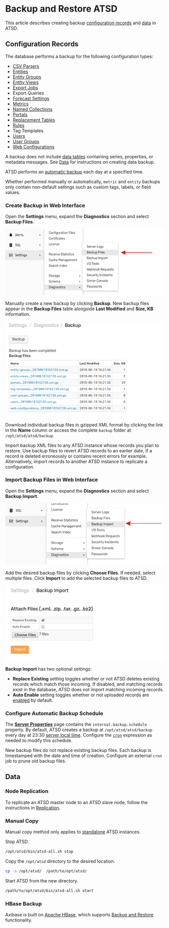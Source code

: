 # Backup and Restore ATSD

This article describes creating backup [configuration records](#configuration-records) and [data](#data) in ATSD.

## Configuration Records

The database performs a backup for the following configuration types:

* [CSV Parsers](../parsers/csv/README.md)
* [Entities](../README.md#glossary)
* [Entity Groups](../configuration/entity_groups.md)
* [Entity Views](../configuration/entity_views.md)
* [Export Jobs](../reporting/scheduled-exporting.md#export-job-logging)
* Export Queries
* [Forecast Settings](../forecasting/README.md)
* [Metrics](../README.md#glossary)
* [Named Collections](../rule-engine/functions-random.md#named-collection)
* [Portals](../portals/README.md)
* [Replacement Tables](../sql/examples/lookup.md#replacement-tables)
* [Rules](../rule-engine/README.md#developing-rules)
* Tag Templates
* [Users](./collector-account.md#create-user)
* [User Groups](./collector-account.md#create-user-group)
* [Web Configurations](../rule-engine/notifications/webhook.md)

A backup does not include [data tables](./data_retention.md#data-tables) containing series, properties, or metadata messages. See [Data](#data) for instructions on creating data backup.

ATSD performs an [automatic backup](#configure-automatic-backup-schedule) each day at a specified time.

Whether performed manually or automatically, `metric` and `entity` backups only contain non-default settings such as custom tags, labels, or field values.

### Create Backup in Web Interface

Open the **Settings** menu, expand the **Diagnostics** section and select **Backup Files**.

![](./images/backup-files.png)

Manually create a new backup by clicking **Backup**. New backup files appear in the **Backup Files** table alongside **Last Modified** and **Size, KB** information.

![](./images/backed-up-files.png)

Download individual backup files in gzipped XML format by clicking the link in the **Name** column or access the complete `backup` folder at `/opt/atsd/atsd/backup`.

Import backup XML files to any ATSD instance whose records you plan to restore. Use backup files to revert ATSD records to an earlier date, if a record is deleted erroneously or contains recent errors for example. Alternatively, import records to another ATSD instance to replicate a configuration.

### Import Backup Files in Web Interface

Open the **Settings** menu, expand the **Diagnostics** section and select **Backup Import**.

![](./images/backup-import.png)

Add the desired backup files by clicking **Choose Files**. If needed, select multiple files. Click **Import** to add the selected backup files to ATSD.

![](./images/import-backup.png)

**Backup Import** has two optional settings:

* **Replace Existing** setting toggles whether or not ATSD deletes existing records which match those incoming. If disabled, and matching records exist in the database, ATSD does not import matching incoming records.
* **Auto Enable** setting toggles whether or not uploaded records are [enabled](./data_retention.md#disable-metric) by default.

### Configure Automatic Backup Schedule

The [**Server Properties**](./server-properties.md) page contains the `internal.backup.schedule` property. By default, ATSD creates a backup at `/opt/atsd/atsd/backup` every day at 23:30 [server local time](./timezone.md). Configure the [`cron`](https://axibase.com/docs/axibase-collector/scheduling.html#cron-expressions) expression as needed to modify this schedule.

New backup files do not replace existing backup files. Each backup is timestamped with the date and time of creation. Configure an external `cron` job to prune old backup files.

## Data

### Node Replication

To replicate an ATSD master node to an ATSD slave node, follow the instructions in [Replication](./replication.md).

### Manual Copy

Manual copy method only applies to [standalone](../installation/README.md#packages) ATSD instances.

Stop ATSD.

```sh
/opt/atsd/bin/atsd-all.sh stop
```

Copy the `/opt/atsd` directory to the desired location.

```sh
cp -a /opt/atsd/  /path/to/opt/atsd/
```

Start ATSD from the new directory.

```sh
/path/to/opt/atsd/bin/atsd-all.sh start
```

### HBase Backup

Axibase is built on [Apache HBase](../README.md#technology-stack), which supports [Backup and Restore](https://hbase.apache.org/book.html#backuprestore) functionality.
